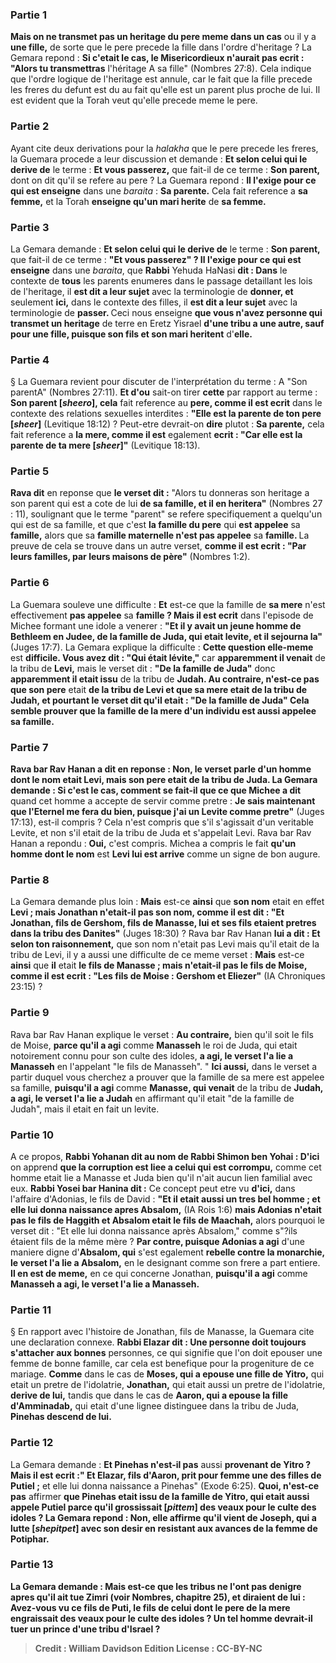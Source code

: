 
### Partie 1
<b>Mais on ne transmet pas un heritage du pere meme dans un cas</b> ou il y a <b>une fille,</b> de sorte que le pere precede la fille dans l'ordre d'heritage ? La Gemara repond : <b>Si c'etait le cas, le Misericordieux n'aurait pas ecrit : "Alors tu transmettras</b> l'héritage A sa fille" (Nombres 27:8). Cela indique que l'ordre logique de l'heritage est annule, car le fait que la fille precede les freres du defunt est du au fait qu'elle est un parent plus proche de lui. Il est evident que la Torah veut qu'elle precede meme le pere.

### Partie 2
Ayant cite deux derivations pour la <i>halakha</i> que le pere precede les freres, la Guemara procede a leur discussion et demande : <b>Et selon celui qui le derive de</b> le terme : <b>Et vous passerez,</b> que fait-il de ce</b> terme : <b>Son parent,</b> dont on dit qu'il se refere au pere ? La Guemara repond : <b>Il l'exige pour ce qui est enseigne</b> dans une <i>baraita</i> : <b>Sa parente.</b> Cela</b> fait reference a <b>sa femme,</b> et la Torah <b>enseigne qu'un mari herite</b> de <b>sa femme.</b>

### Partie 3
La Gemara demande : <b>Et selon celui qui le derive de</b> le terme : <b>Son parent,</b> que fait-il de ce terme</b> : <b>"Et vous passerez" ? Il l'exige pour ce qui est enseigne</b> dans une <i>baraita</i>, que <b>Rabbi</b> Yehuda HaNasi <b>dit : Dans</b> le contexte de <b>tous</b> les parents enumeres dans le passage detaillant les lois de l'heritage, il <b>est dit a leur sujet</b> avec la terminologie de <b>donner, et</b> seulement <b>ici,</b> dans le contexte des filles, il <b>est dit a leur sujet</b> avec la terminologie de <b>passer. </b> Ceci nous enseigne <b>que vous n'avez personne qui transmet un heritage</b> de terre en Eretz Yisrael <b>d'une tribu a une autre, sauf pour une fille, puisque son fils et son mari heritent</b> d'<b>elle.</b>

### Partie 4
§ La Guemara revient pour discuter de l'interprétation du terme : A "Son parentA" (Nombres 27:11). <b>Et d'ou</b> sait-on tirer <b>cette</b> par rapport au terme : <b>Son parent [<i>sheero</i>], cela</b> fait reference au <b>pere, comme il est ecrit</b> dans le contexte des relations sexuelles interdites : <b>"Elle est la parente de ton pere [<i>sheer</i>]</b> (Levitique 18:12) ? Peut-etre devrait-on <b>dire</b> plutot : <b>Sa parente,</b> cela</b> fait reference a <b>la mere, comme il est</b> egalement <b>ecrit : "Car elle est la parente de ta mere [<i>sheer</i>]"</b> (Levitique 18:13).

### Partie 5
<b>Rava dit</b> en reponse que <b>le verset dit :</b> "Alors tu donneras son heritage a son parent qui est a cote de lui <b>de sa famille, et il en heritera"</b> (Nombres 27 : 11), soulignant que le terme "parent" se refere specifiquement a quelqu'un qui est de sa famille, et que c'est <b>la famille du pere</b> qui <b>est appelee</b> sa <b>famille,</b> alors que sa <b>famille maternelle n'est pas appelee</b> sa <b>famille. </b> La preuve de cela se trouve dans un autre verset, <b>comme il est ecrit : "Par leurs familles, par leurs maisons de père"</b> (Nombres 1:2).

### Partie 6
La Guemara souleve une difficulte : <b>Et</b> est-ce que la famille de <b>sa mere</b> n'est effectivement <b>pas appelee</b> sa <b>famille ? Mais il est ecrit</b> dans l'episode de Michee formant une idole a venerer : <b>"Et il y avait un jeune homme de Bethleem en Judee, de la famille de Juda, qui etait levite, et il sejourna la"</b> (Juges 17:7). La Gemara explique la difficulte : <b>Cette question elle-meme</b> est <b>difficile. Vous avez dit : "Qui était lévite,"</b> car <b>apparemment il venait</b> de la tribu de <b>Levi,</b> mais le verset dit : <b>"De la famille de Juda"</b> donc <b>apparemment il etait issu</b> de la tribu de <b>Judah. Au contraire, n'est-ce pas que son pere</b> etait <b>de la tribu de <b>Levi et que sa mere</b> etait <b>de</b> la tribu de <b>Judah, et</b> pourtant le verset <b>dit</b> qu'il etait : <b>"De la famille de Juda"</b> Cela semble prouver que la famille de la mere d'un individu est aussi appelee sa famille.

### Partie 7
<b>Rava bar Rav Hanan a dit</b> en reponse : <b>Non,</b> le verset parle d'un <b>homme dont le nom</b> etait <b>Levi,</b> mais son pere etait de la tribu de Juda. La Gemara demande : <b>Si c'est le cas,</b> comment se fait-il que ce que Michee a dit</b> quand cet homme a accepte de servir comme pretre : <b>Je sais maintenant que l'Eternel me fera du bien, puisque j'ai un Levite comme pretre"</b> (Juges 17:13), est-il compris ? Cela n'est compris que s'il s'agissait d'un veritable Levite, et non s'il etait de la tribu de Juda et s'appelait Levi. Rava bar Rav Hanan a repondu : <b>Oui,</b> c'est compris. Michea a compris le fait <b>qu'un homme dont le nom</b> est <b>Levi lui est arrive</b> comme un signe de bon augure.

### Partie 8
La Gemara demande plus loin : <b>Mais</b> est-ce <b>ainsi</b> que <b>son nom</b> etait en effet <b>Levi ; mais Jonathan n'etait-il pas son nom, comme il est dit : "Et Jonathan, fils de Gershom, fils de Manasse, lui et ses fils etaient pretres dans la tribu des Danites"</b> (Juges 18:30) ? Rava bar Rav Hanan <b>lui a dit : Et selon ton raisonnement,</b> que son nom n'etait pas Levi mais qu'il etait de la tribu de Levi, il y a aussi une difficulte de ce meme verset : <b>Mais</b> est-ce <b>ainsi</b> que <b>il</b> etait <b>le fils de Manasse ; mais n'etait-il pas le fils de Moise, comme il est ecrit : "Les fils de Moise : Gershom et Eliezer"</b> (IA Chroniques 23:15) ?

### Partie 9
Rava bar Rav Hanan explique le verset : <b>Au contraire,</b> bien qu'il soit le fils de Moise, <b>parce qu'il a agi</b> comme <b>Manasseh</b> le roi de Juda, qui etait notoirement connu pour son culte des idoles, <b>a agi, le verset l'a lie a Manasseh</b> en l'appelant "le fils de Manasseh". " <b>Ici aussi,</b> dans le verset a partir duquel vous cherchez a prouver que la famille de sa mere est appelee sa famille, <b>puisqu'il a agi</b> comme <b>Manasse, qui venait</b> de la tribu de <b>Judah, a agi, le verset l'a lie a Judah</b> en affirmant qu'il etait "de la famille de Judah", mais il etait en fait un levite.

### Partie 10
A ce propos, <b>Rabbi Yohanan dit au nom de Rabbi Shimon ben Yohai : D'ici</b> on apprend <b>que la corruption est liee a celui qui est corrompu,</b> comme cet homme etait lie a Manasse et Juda bien qu'il n'ait aucun lien familial avec eux. <b>Rabbi Yosei bar Hanina dit :</b> Ce concept peut etre vu <b>d'ici,</b> dans l'affaire d'Adonias, le fils de David : <b>"Et il etait aussi un tres bel homme ; et elle lui donna naissance apres Absalom,</b> (IA Rois 1:6) <b>mais Adonias n'etait pas le fils de Haggith et Absalom etait le fils de Maachah,</b> alors pourquoi le verset dit : "Et elle lui donna naissance après Absalom," comme s"?ils étaient fils de la même mère ? <b>Par contre, puisque Adonias a agi</b> d'une maniere digne d'<b>Absalom, qui</b> s'est egalement <b>rebelle contre la monarchie, le verset l'a lie a Absalom,</b> en le designant comme son frere a part entiere. <b>Il en est de meme,</b> en ce qui concerne Jonathan, <b>puisqu'il a agi</b> comme <b>Manasseh a agi, le verset l'a lie a Manasseh.</b>

### Partie 11
§ En rapport avec l'histoire de Jonathan, fils de Manasse, la Guemara cite une declaration connexe. <b>Rabbi Elazar dit : Une personne doit toujours s'attacher aux bonnes</b> personnes, ce qui signifie que l'on doit epouser une femme de bonne famille, car cela est benefique pour la progeniture de ce mariage. <b>Comme</b> dans le cas de <b>Moses, qui a epouse une fille de Yitro,</b> qui etait un pretre de l'idolatrie, <b>Jonathan,</b> qui etait aussi un pretre de l'idolatrie, <b>derive de lui,</b> tandis que dans le cas de <b>Aaron, qui a epouse la fille d'Amminadab,</b> qui etait d'une lignee distinguee dans la tribu de Juda, <b>Pinehas descend de lui.</b>

### Partie 12
La Gemara demande : <b>Et Pinehas n'est-il pas</b> aussi <b>provenant de Yitro ? Mais il est ecrit :" Et Elazar, fils d'Aaron, prit pour femme une des filles de Putiel ;</b> et elle lui donna naissance a Pinehas" (Exode 6:25). <b>Quoi, n'est-ce pas</b> affirmer <b>que Pinehas <b>etait issu</b> de la famille de <b>Yitro, qui</b> etait aussi appele Putiel parce qu'il <b>grossissait [<i>pittem</i>] des veaux pour le culte des idoles ?</b> La Gemara repond : <b>Non,</b> elle affirme <b>qu'il vient de Joseph, qui a lutte [<i>shepitpet</i>] avec son desir</b> en resistant aux avances de la femme de Potiphar.

### Partie 13
La Gemara demande : <b>Mais est-ce que</b> les <b>tribus ne l'ont pas denigre</b> apres qu'il ait tue Zimri (voir Nombres, chapitre 25), <b>et diraient</b> de lui : <b>Avez-vous vu ce fils de Puti, le fils</b> de celui <b>dont le pere de la mere engraissait des veaux pour le culte des idoles ? Un tel homme devrait-il</b> <b>tuer un prince d'une tribu d'Israel ?</b>

>Credit : William Davidson Edition
>License : CC-BY-NC